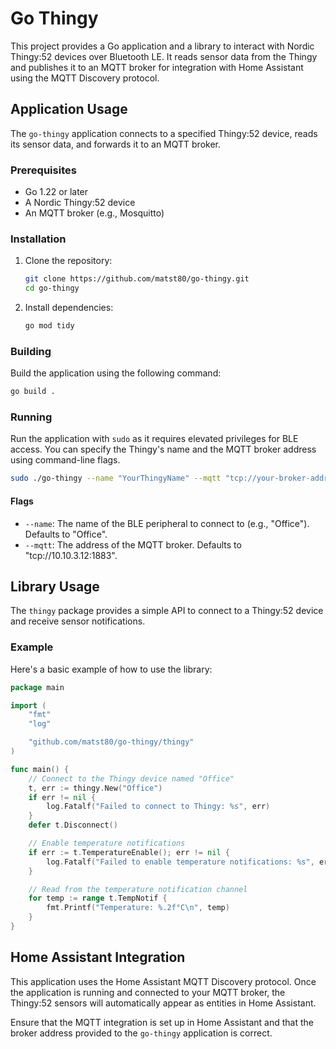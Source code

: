 # Go Thingy

This project provides a Go application and a library to interact with Nordic Thingy:52 devices over Bluetooth LE. It reads sensor data from the Thingy and publishes it to an MQTT broker for integration with Home Assistant using the MQTT Discovery protocol.

## Application Usage

The `go-thingy` application connects to a specified Thingy:52 device, reads its sensor data, and forwards it to an MQTT broker.

### Prerequisites

- Go 1.22 or later
- A Nordic Thingy:52 device
- An MQTT broker (e.g., Mosquitto)

### Installation

1.  Clone the repository:
    ```sh
    git clone https://github.com/matst80/go-thingy.git
    cd go-thingy
    ```

2.  Install dependencies:
    ```sh
    go mod tidy
    ```

### Building

Build the application using the following command:

```sh
go build .
```

### Running

Run the application with `sudo` as it requires elevated privileges for BLE access. You can specify the Thingy's name and the MQTT broker address using command-line flags.

```sh
sudo ./go-thingy --name "YourThingyName" --mqtt "tcp://your-broker-address:1883"
```

#### Flags

-   `--name`: The name of the BLE peripheral to connect to (e.g., "Office"). Defaults to "Office".
-   `--mqtt`: The address of the MQTT broker. Defaults to "tcp://10.10.3.12:1883".

## Library Usage

The `thingy` package provides a simple API to connect to a Thingy:52 device and receive sensor notifications.

### Example

Here's a basic example of how to use the library:

```go
package main

import (
	"fmt"
	"log"

	"github.com/matst80/go-thingy/thingy"
)

func main() {
	// Connect to the Thingy device named "Office"
	t, err := thingy.New("Office")
	if err != nil {
		log.Fatalf("Failed to connect to Thingy: %s", err)
	}
	defer t.Disconnect()

	// Enable temperature notifications
	if err := t.TemperatureEnable(); err != nil {
		log.Fatalf("Failed to enable temperature notifications: %s", err)
	}

	// Read from the temperature notification channel
	for temp := range t.TempNotif {
		fmt.Printf("Temperature: %.2f°C\n", temp)
	}
}
```

## Home Assistant Integration

This application uses the Home Assistant MQTT Discovery protocol. Once the application is running and connected to your MQTT broker, the Thingy:52 sensors will automatically appear as entities in Home Assistant.

Ensure that the MQTT integration is set up in Home Assistant and that the broker address provided to the `go-thingy` application is correct.
